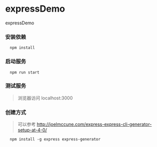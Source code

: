 # expressDemo

expressDemo

### 安装依赖
```
  npm install
```

### 启动服务
```
  npm run start
```
### 测试服务
> 浏览器访问 localhost:3000
 
### 创建方式
> 可以参考 http://joelmccune.com/express-express-cli-generator-setup-at-4-0/
```
  npm install -g express express-generator
```
